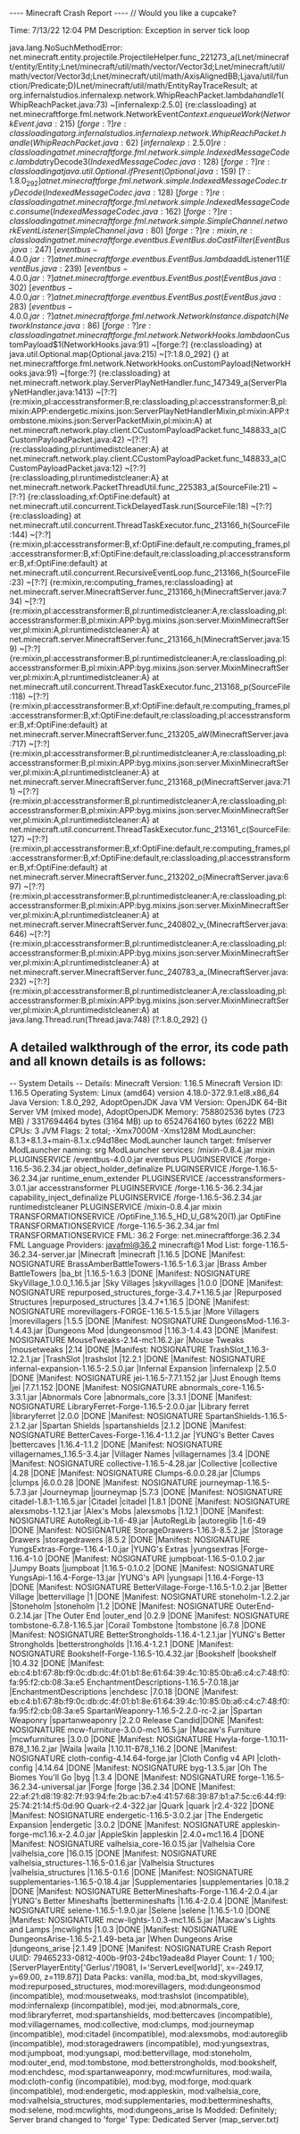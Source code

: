 ---- Minecraft Crash Report ----
// Would you like a cupcake?

Time: 7/13/22 12:04 PM
Description: Exception in server tick loop

java.lang.NoSuchMethodError: net.minecraft.entity.projectile.ProjectileHelper.func_221273_a(Lnet/minecraft/entity/Entity;Lnet/minecraft/util/math/vector/Vector3d;Lnet/minecraft/util/math/vector/Vector3d;Lnet/minecraft/util/math/AxisAlignedBB;Ljava/util/function/Predicate;D)Lnet/minecraft/util/math/EntityRayTraceResult;
	at org.infernalstudios.infernalexp.network.WhipReachPacket.lambda$handle$1(WhipReachPacket.java:73) ~[infernalexp:2.5.0] {re:classloading}
	at net.minecraftforge.fml.network.NetworkEvent$Context.enqueueWork(NetworkEvent.java:215) ~[forge:?] {re:classloading}
	at org.infernalstudios.infernalexp.network.WhipReachPacket.handle(WhipReachPacket.java:62) ~[infernalexp:2.5.0] {re:classloading}
	at net.minecraftforge.fml.network.simple.IndexedMessageCodec.lambda$tryDecode$3(IndexedMessageCodec.java:128) ~[forge:?] {re:classloading}
	at java.util.Optional.ifPresent(Optional.java:159) ~[?:1.8.0_292] {}
	at net.minecraftforge.fml.network.simple.IndexedMessageCodec.tryDecode(IndexedMessageCodec.java:128) ~[forge:?] {re:classloading}
	at net.minecraftforge.fml.network.simple.IndexedMessageCodec.consume(IndexedMessageCodec.java:162) ~[forge:?] {re:classloading}
	at net.minecraftforge.fml.network.simple.SimpleChannel.networkEventListener(SimpleChannel.java:80) ~[forge:?] {re:mixin,re:classloading}
	at net.minecraftforge.eventbus.EventBus.doCastFilter(EventBus.java:247) ~[eventbus-4.0.0.jar:?] {}
	at net.minecraftforge.eventbus.EventBus.lambda$addListener$11(EventBus.java:239) ~[eventbus-4.0.0.jar:?] {}
	at net.minecraftforge.eventbus.EventBus.post(EventBus.java:302) ~[eventbus-4.0.0.jar:?] {}
	at net.minecraftforge.eventbus.EventBus.post(EventBus.java:283) ~[eventbus-4.0.0.jar:?] {}
	at net.minecraftforge.fml.network.NetworkInstance.dispatch(NetworkInstance.java:86) ~[forge:?] {re:classloading}
	at net.minecraftforge.fml.network.NetworkHooks.lambda$onCustomPayload$1(NetworkHooks.java:91) ~[forge:?] {re:classloading}
	at java.util.Optional.map(Optional.java:215) ~[?:1.8.0_292] {}
	at net.minecraftforge.fml.network.NetworkHooks.onCustomPayload(NetworkHooks.java:91) ~[forge:?] {re:classloading}
	at net.minecraft.network.play.ServerPlayNetHandler.func_147349_a(ServerPlayNetHandler.java:1413) ~[?:?] {re:mixin,pl:accesstransformer:B,re:classloading,pl:accesstransformer:B,pl:mixin:APP:endergetic.mixins.json:ServerPlayNetHandlerMixin,pl:mixin:APP:tombstone.mixins.json:ServerPacketMixin,pl:mixin:A}
	at net.minecraft.network.play.client.CCustomPayloadPacket.func_148833_a(CCustomPayloadPacket.java:42) ~[?:?] {re:classloading,pl:runtimedistcleaner:A}
	at net.minecraft.network.play.client.CCustomPayloadPacket.func_148833_a(CCustomPayloadPacket.java:12) ~[?:?] {re:classloading,pl:runtimedistcleaner:A}
	at net.minecraft.network.PacketThreadUtil.func_225383_a(SourceFile:21) ~[?:?] {re:classloading,xf:OptiFine:default}
	at net.minecraft.util.concurrent.TickDelayedTask.run(SourceFile:18) ~[?:?] {re:classloading}
	at net.minecraft.util.concurrent.ThreadTaskExecutor.func_213166_h(SourceFile:144) ~[?:?] {re:mixin,pl:accesstransformer:B,xf:OptiFine:default,re:computing_frames,pl:accesstransformer:B,xf:OptiFine:default,re:classloading,pl:accesstransformer:B,xf:OptiFine:default}
	at net.minecraft.util.concurrent.RecursiveEventLoop.func_213166_h(SourceFile:23) ~[?:?] {re:mixin,re:computing_frames,re:classloading}
	at net.minecraft.server.MinecraftServer.func_213166_h(MinecraftServer.java:734) ~[?:?] {re:mixin,pl:accesstransformer:B,pl:runtimedistcleaner:A,re:classloading,pl:accesstransformer:B,pl:mixin:APP:byg.mixins.json:server.MixinMinecraftServer,pl:mixin:A,pl:runtimedistcleaner:A}
	at net.minecraft.server.MinecraftServer.func_213166_h(MinecraftServer.java:159) ~[?:?] {re:mixin,pl:accesstransformer:B,pl:runtimedistcleaner:A,re:classloading,pl:accesstransformer:B,pl:mixin:APP:byg.mixins.json:server.MixinMinecraftServer,pl:mixin:A,pl:runtimedistcleaner:A}
	at net.minecraft.util.concurrent.ThreadTaskExecutor.func_213168_p(SourceFile:118) ~[?:?] {re:mixin,pl:accesstransformer:B,xf:OptiFine:default,re:computing_frames,pl:accesstransformer:B,xf:OptiFine:default,re:classloading,pl:accesstransformer:B,xf:OptiFine:default}
	at net.minecraft.server.MinecraftServer.func_213205_aW(MinecraftServer.java:717) ~[?:?] {re:mixin,pl:accesstransformer:B,pl:runtimedistcleaner:A,re:classloading,pl:accesstransformer:B,pl:mixin:APP:byg.mixins.json:server.MixinMinecraftServer,pl:mixin:A,pl:runtimedistcleaner:A}
	at net.minecraft.server.MinecraftServer.func_213168_p(MinecraftServer.java:711) ~[?:?] {re:mixin,pl:accesstransformer:B,pl:runtimedistcleaner:A,re:classloading,pl:accesstransformer:B,pl:mixin:APP:byg.mixins.json:server.MixinMinecraftServer,pl:mixin:A,pl:runtimedistcleaner:A}
	at net.minecraft.util.concurrent.ThreadTaskExecutor.func_213161_c(SourceFile:127) ~[?:?] {re:mixin,pl:accesstransformer:B,xf:OptiFine:default,re:computing_frames,pl:accesstransformer:B,xf:OptiFine:default,re:classloading,pl:accesstransformer:B,xf:OptiFine:default}
	at net.minecraft.server.MinecraftServer.func_213202_o(MinecraftServer.java:697) ~[?:?] {re:mixin,pl:accesstransformer:B,pl:runtimedistcleaner:A,re:classloading,pl:accesstransformer:B,pl:mixin:APP:byg.mixins.json:server.MixinMinecraftServer,pl:mixin:A,pl:runtimedistcleaner:A}
	at net.minecraft.server.MinecraftServer.func_240802_v_(MinecraftServer.java:646) ~[?:?] {re:mixin,pl:accesstransformer:B,pl:runtimedistcleaner:A,re:classloading,pl:accesstransformer:B,pl:mixin:APP:byg.mixins.json:server.MixinMinecraftServer,pl:mixin:A,pl:runtimedistcleaner:A}
	at net.minecraft.server.MinecraftServer.func_240783_a_(MinecraftServer.java:232) ~[?:?] {re:mixin,pl:accesstransformer:B,pl:runtimedistcleaner:A,re:classloading,pl:accesstransformer:B,pl:mixin:APP:byg.mixins.json:server.MixinMinecraftServer,pl:mixin:A,pl:runtimedistcleaner:A}
	at java.lang.Thread.run(Thread.java:748) [?:1.8.0_292] {}


A detailed walkthrough of the error, its code path and all known details is as follows:
---------------------------------------------------------------------------------------

-- System Details --
Details:
	Minecraft Version: 1.16.5
	Minecraft Version ID: 1.16.5
	Operating System: Linux (amd64) version 4.18.0-372.9.1.el8.x86_64
	Java Version: 1.8.0_292, AdoptOpenJDK
	Java VM Version: OpenJDK 64-Bit Server VM (mixed mode), AdoptOpenJDK
	Memory: 758802536 bytes (723 MB) / 3317694464 bytes (3164 MB) up to 6524764160 bytes (6222 MB)
	CPUs: 3
	JVM Flags: 2 total; -Xmx7000M -Xms128M
	ModLauncher: 8.1.3+8.1.3+main-8.1.x.c94d18ec
	ModLauncher launch target: fmlserver
	ModLauncher naming: srg
	ModLauncher services: 
		/mixin-0.8.4.jar mixin PLUGINSERVICE 
		/eventbus-4.0.0.jar eventbus PLUGINSERVICE 
		/forge-1.16.5-36.2.34.jar object_holder_definalize PLUGINSERVICE 
		/forge-1.16.5-36.2.34.jar runtime_enum_extender PLUGINSERVICE 
		/accesstransformers-3.0.1.jar accesstransformer PLUGINSERVICE 
		/forge-1.16.5-36.2.34.jar capability_inject_definalize PLUGINSERVICE 
		/forge-1.16.5-36.2.34.jar runtimedistcleaner PLUGINSERVICE 
		/mixin-0.8.4.jar mixin TRANSFORMATIONSERVICE 
		/OptiFine_1.16.5_HD_U_G8%20(1).jar OptiFine TRANSFORMATIONSERVICE 
		/forge-1.16.5-36.2.34.jar fml TRANSFORMATIONSERVICE 
	FML: 36.2
	Forge: net.minecraftforge:36.2.34
	FML Language Providers: 
		javafml@36.2
		minecraft@1
	Mod List: 
		forge-1.16.5-36.2.34-server.jar                   |Minecraft                     |minecraft                     |1.16.5              |DONE      |Manifest: NOSIGNATURE
		BrassAmberBattleTowers-1.16.5-1.6.3.jar           |Brass Amber BattleTowers      |ba_bt                         |1.16.5-1.6.3        |DONE      |Manifest: NOSIGNATURE
		SkyVillage_1.0.0_1.16.5.jar                       |Sky Villages                  |skyvillages                   |1.0.0               |DONE      |Manifest: NOSIGNATURE
		repurposed_structures_forge-3.4.7+1.16.5.jar      |Repurposed Structures         |repurposed_structures         |3.4.7+1.16.5        |DONE      |Manifest: NOSIGNATURE
		morevillagers-FORGE-1.16.5-1.5.5.jar              |More Villagers                |morevillagers                 |1.5.5               |DONE      |Manifest: NOSIGNATURE
		DungeonsMod-1.16.3-1.4.43.jar                     |Dungeons Mod                  |dungeonsmod                   |1.16.3-1.4.43       |DONE      |Manifest: NOSIGNATURE
		MouseTweaks-2.14-mc1.16.2.jar                     |Mouse Tweaks                  |mousetweaks                   |2.14                |DONE      |Manifest: NOSIGNATURE
		TrashSlot_1.16.3-12.2.1.jar                       |TrashSlot                     |trashslot                     |12.2.1              |DONE      |Manifest: NOSIGNATURE
		infernal-expansion-1.16.5-2.5.0.jar               |Infernal Expansion            |infernalexp                   |2.5.0               |DONE      |Manifest: NOSIGNATURE
		jei-1.16.5-7.7.1.152.jar                          |Just Enough Items             |jei                           |7.7.1.152           |DONE      |Manifest: NOSIGNATURE
		abnormals_core-1.16.5-3.3.1.jar                   |Abnormals Core                |abnormals_core                |3.3.1               |DONE      |Manifest: NOSIGNATURE
		LibraryFerret-Forge-1.16.5-2.0.0.jar              |Library ferret                |libraryferret                 |2.0.0               |DONE      |Manifest: NOSIGNATURE
		SpartanShields-1.16.5-2.1.2.jar                   |Spartan Shields               |spartanshields                |2.1.2               |DONE      |Manifest: NOSIGNATURE
		BetterCaves-Forge-1.16.4-1.1.2.jar                |YUNG's Better Caves           |bettercaves                   |1.16.4-1.1.2        |DONE      |Manifest: NOSIGNATURE
		villagernames_1.16.5-3.4.jar                      |Villager Names                |villagernames                 |3.4                 |DONE      |Manifest: NOSIGNATURE
		collective-1.16.5-4.28.jar                        |Collective                    |collective                    |4.28                |DONE      |Manifest: NOSIGNATURE
		Clumps-6.0.0.28.jar                               |Clumps                        |clumps                        |6.0.0.28            |DONE      |Manifest: NOSIGNATURE
		journeymap-1.16.5-5.7.3.jar                       |Journeymap                    |journeymap                    |5.7.3               |DONE      |Manifest: NOSIGNATURE
		citadel-1.8.1-1.16.5.jar                          |Citadel                       |citadel                       |1.8.1               |DONE      |Manifest: NOSIGNATURE
		alexsmobs-1.12.1.jar                              |Alex's Mobs                   |alexsmobs                     |1.12.1              |DONE      |Manifest: NOSIGNATURE
		AutoRegLib-1.6-49.jar                             |AutoRegLib                    |autoreglib                    |1.6-49              |DONE      |Manifest: NOSIGNATURE
		StorageDrawers-1.16.3-8.5.2.jar                   |Storage Drawers               |storagedrawers                |8.5.2               |DONE      |Manifest: NOSIGNATURE
		YungsExtras-Forge-1.16.4-1.0.jar                  |YUNG's Extras                 |yungsextras                   |Forge-1.16.4-1.0    |DONE      |Manifest: NOSIGNATURE
		jumpboat-1.16.5-0.1.0.2.jar                       |Jumpy Boats                   |jumpboat                      |1.16.5-0.1.0.2      |DONE      |Manifest: NOSIGNATURE
		YungsApi-1.16.4-Forge-13.jar                      |YUNG's API                    |yungsapi                      |1.16.4-Forge-13     |DONE      |Manifest: NOSIGNATURE
		BetterVillage-Forge-1.16.5-1.0.2.jar              |Better Village                |bettervillage                 |1                   |DONE      |Manifest: NOSIGNATURE
		stoneholm-1.2.2.jar                               |Stoneholm                     |stoneholm                     |1.2                 |DONE      |Manifest: NOSIGNATURE
		OuterEnd-0.2.14.jar                               |The Outer End                 |outer_end                     |0.2.9               |DONE      |Manifest: NOSIGNATURE
		tombstone-6.7.8-1.16.5.jar                        |Corail Tombstone              |tombstone                     |6.7.8               |DONE      |Manifest: NOSIGNATURE
		BetterStrongholds-1.16.4-1.2.1.jar                |YUNG's Better Strongholds     |betterstrongholds             |1.16.4-1.2.1        |DONE      |Manifest: NOSIGNATURE
		Bookshelf-Forge-1.16.5-10.4.32.jar                |Bookshelf                     |bookshelf                     |10.4.32             |DONE      |Manifest: eb:c4:b1:67:8b:f9:0c:db:dc:4f:01:b1:8e:61:64:39:4c:10:85:0b:a6:c4:c7:48:f0:fa:95:f2:cb:08:3a:e5
		EnchantmentDescriptions-1.16.5-7.0.18.jar         |EnchantmentDescriptions       |enchdesc                      |7.0.18              |DONE      |Manifest: eb:c4:b1:67:8b:f9:0c:db:dc:4f:01:b1:8e:61:64:39:4c:10:85:0b:a6:c4:c7:48:f0:fa:95:f2:cb:08:3a:e5
		SpartanWeaponry-1.16.5-2.2.0-rc-2.jar             |Spartan Weaponry              |spartanweaponry               |2.2.0 Release Candid|DONE      |Manifest: NOSIGNATURE
		mcw-furniture-3.0.0-mc1.16.5.jar                  |Macaw's Furniture             |mcwfurnitures                 |3.0.0               |DONE      |Manifest: NOSIGNATURE
		Hwyla-forge-1.10.11-B78_1.16.2.jar                |Waila                         |waila                         |1.10.11-B78_1.16.2  |DONE      |Manifest: NOSIGNATURE
		cloth-config-4.14.64-forge.jar                    |Cloth Config v4 API           |cloth-config                  |4.14.64             |DONE      |Manifest: NOSIGNATURE
		byg-1.3.5.jar                                     |Oh The Biomes You'll Go       |byg                           |1.3.4               |DONE      |Manifest: NOSIGNATURE
		forge-1.16.5-36.2.34-universal.jar                |Forge                         |forge                         |36.2.34             |DONE      |Manifest: 22:af:21:d8:19:82:7f:93:94:fe:2b:ac:b7:e4:41:57:68:39:87:b1:a7:5c:c6:44:f9:25:74:21:14:f5:0d:90
		Quark-r2.4-322.jar                                |Quark                         |quark                         |r2.4-322            |DONE      |Manifest: NOSIGNATURE
		endergetic-1.16.5-3.0.2.jar                       |The Endergetic Expansion      |endergetic                    |3.0.2               |DONE      |Manifest: NOSIGNATURE
		appleskin-forge-mc1.16.x-2.4.0.jar                |AppleSkin                     |appleskin                     |2.4.0+mc1.16.4      |DONE      |Manifest: NOSIGNATURE
		valhelsia_core-16.0.15.jar                        |Valhelsia Core                |valhelsia_core                |16.0.15             |DONE      |Manifest: NOSIGNATURE
		valhelsia_structures-1.16.5-0.1.6.jar             |Valhelsia Structures          |valhelsia_structures          |1.16.5-0.1.6        |DONE      |Manifest: NOSIGNATURE
		supplementaries-1.16.5-0.18.4.jar                 |Supplementaries               |supplementaries               |0.18.2              |DONE      |Manifest: NOSIGNATURE
		BetterMineshafts-Forge-1.16.4-2.0.4.jar           |YUNG's Better Mineshafts      |bettermineshafts              |1.16.4-2.0.4        |DONE      |Manifest: NOSIGNATURE
		selene-1.16.5-1.9.0.jar                           |Selene                        |selene                        |1.16.5-1.0          |DONE      |Manifest: NOSIGNATURE
		mcw-lights-1.0.3-mc1.16.5.jar                     |Macaw's Lights and Lamps      |mcwlights                     |1.0.3               |DONE      |Manifest: NOSIGNATURE
		DungeonsArise-1.16.5-2.1.49-beta.jar              |When Dungeons Arise           |dungeons_arise                |2.1.49              |DONE      |Manifest: NOSIGNATURE
	Crash Report UUID: 79465233-0812-400b-9f03-24bc19adea8d
	Player Count: 1 / 100; [ServerPlayerEntity['Gerlus'/19081, l='ServerLevel[world]', x=-249.17, y=69.00, z=119.87]]
	Data Packs: vanilla, mod:ba_bt, mod:skyvillages, mod:repurposed_structures, mod:morevillagers, mod:dungeonsmod (incompatible), mod:mousetweaks, mod:trashslot (incompatible), mod:infernalexp (incompatible), mod:jei, mod:abnormals_core, mod:libraryferret, mod:spartanshields, mod:bettercaves (incompatible), mod:villagernames, mod:collective, mod:clumps, mod:journeymap (incompatible), mod:citadel (incompatible), mod:alexsmobs, mod:autoreglib (incompatible), mod:storagedrawers (incompatible), mod:yungsextras, mod:jumpboat, mod:yungsapi, mod:bettervillage, mod:stoneholm, mod:outer_end, mod:tombstone, mod:betterstrongholds, mod:bookshelf, mod:enchdesc, mod:spartanweaponry, mod:mcwfurnitures, mod:waila, mod:cloth-config (incompatible), mod:byg, mod:forge, mod:quark (incompatible), mod:endergetic, mod:appleskin, mod:valhelsia_core, mod:valhelsia_structures, mod:supplementaries, mod:bettermineshafts, mod:selene, mod:mcwlights, mod:dungeons_arise
	Is Modded: Definitely; Server brand changed to 'forge'
	Type: Dedicated Server (map_server.txt)
